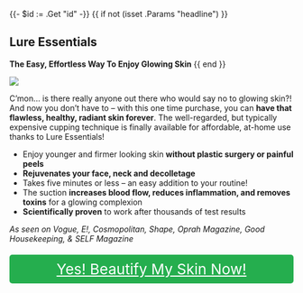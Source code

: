 {{- $id := .Get "id" -}}
{{ if not (isset .Params "headline") }}
## Lure Essentials

**The Easy, Effortless Way To Enjoy Glowing Skin**
{{ end }}

[![](/list/lure-title.jpg)](https://t.gadgetadvisers.com/click/{{$id}})

C’mon… is there really anyone out there who would say no to glowing skin?! And now you don’t have to – with this one time purchase, you can **have that flawless, healthy, radiant skin forever**. The well-regarded, but typically expensive cupping technique is finally available for affordable, at-home use thanks to Lure Essentials!

- Enjoy younger and firmer looking skin **without plastic surgery or painful peels**
- **Rejuvenates your face, neck and decolletage**
- Takes five minutes or less – an easy addition to your routine!
- The suction **increases blood flow, reduces inflammation, and removes toxins** for a glowing complexion
- **Scientifically proven** to work after thousands of test results

*As seen on Vogue, E!, Cosmopolitan, Shape, Oprah Magazine, Good Housekeeping, & SELF Magazine*

<a href="(https://t.gadgetadvisers.com/click/{{$id}})" style="color: white;">
   <div style="text-align:center;background-color:#25ae4e;margin-bottom:20px;margin-top:20px;width: 100%;-webkit-border-radius: 5px;">
      <div style="color: white; padding: 10px;font-size: 26px;">
      Yes! Beautify My Skin Now!
      </div>
   </div>
</a>
